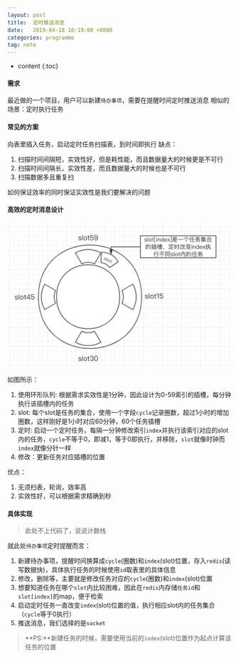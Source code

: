 ```yaml
---
layout: post
title:  定时推送消息
date:   2019-04-18 16:19:00 +0800
categories: programme
tag: note
---
```


* content
{:toc}


#### 需求

最近做的一个项目，用户可以新建`待办事项`，需要在提醒时间定时推送消息
相似的场景：定时执行任务

#### 常见的方案

向表里插入任务，启动定时任务扫描表，到时间即执行
缺点：
1. 扫描时间间隔短，实效性好，但是耗性能，而且数据量大的时候更是不可行
2. 扫描时间间隔长，实效性差，而且数据量大的时候也是不可行
3. 扫描数据多且重复扫

如何保证效率的同时保证实效性是我们要解决的问题

#### 高效的定时消息设计

<img src="./../styles/images/slot.png" alt="slot"/>

如图所示：
1. 使用环形队列: 根据需求实效性是1分钟，因此设计为0-59索引的插槽，每分钟执行该插槽内的任务
2. slot: 每个slot是任务的集合，使用一个字段`cycle`记录圈数，超过1小时的增加圈数，这样刚好是1小时对应60分钟，60个任务插槽
3. 定时: 启动一个定时任务，每隔一分钟修改索引`index`并执行该索引对应的slot内的任务，`cycle`不等于0，即减1，等于0即执行，并移除，`slot`就像时钟而`index`就像分针一样
4. 修改：更新任务对应插槽的位置

优点：
1. 无须扫表，轮询，效率高
2. 实效性好，可以根据需求精确到秒

#### 具体实现
> 此处不上代码了，说说计数栈

就此处`待办事项`定时提醒而言：
1. 新建待办事项，提醒时间换算成`cycle`(圈数)和`index`(slot)位置，存入`redis`(读写数据快)，具体执行任务的时候使用`id`取表里的具体信息
2. 修改，删除等，主要就是修改任务对应的`cycle`(圈数)和`index`(slot)位置
3. 想要知道任务在哪个`slot`内比较困难，因此在`redis`内存储`任务id`和`slot[index]`的map，便于检索
5. 启动定时任务一直改变`index`(slot)位置的值，执行相应slot内的任务集合（`cycle`等于0执行）
4. 推送消息，我们选择的是`socket`

> **PS:**新建任务的时候，需要使用当前的`index`(slot)位置作为起点计算该任务的位置
